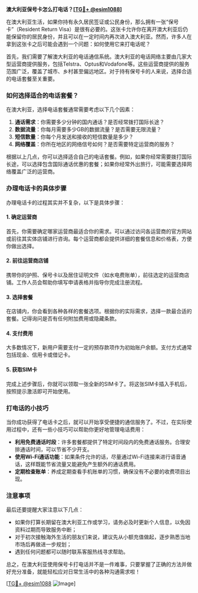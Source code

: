 **澳大利亚保号卡怎么打电话？[[TG💪+ @esim1088](https://t.me/s/esim1088)]**

在澳大利亚生活，如果你持有永久居民签证或公民身份，那么拥有一张“保号卡”（Resident Return Visa）是很有必要的。这张卡允许你在离开澳大利亚后仍能保留你的居民身份，并且可以在一定时间内再次进入澳大利亚。然而，许多人在拿到这张卡之后可能会遇到一个问题：如何使用它来打电话呢？

首先，我们需要了解澳大利亚的电话通信系统。澳大利亚的电话网络主要由几家大型运营商提供服务，包括Telstra、Optus和Vodafone等。这些运营商提供的服务范围广泛，覆盖了城市、乡村甚至偏远地区。对于持有保号卡的人来说，选择合适的电话套餐至关重要。

### 如何选择适合的电话套餐？

在澳大利亚，选择电话套餐通常需要考虑以下几个因素：

1. **通话需求**：你需要多少分钟的国内通话？是否经常拨打国际长途？
2. **数据流量**：你每月需要多少GB的数据流量？是否需要无限流量？
3. **短信数量**：你每个月发送和接收的短信数量是多少？
4. **网络覆盖**：你所在地区的网络信号如何？是否需要特定运营商的服务？

根据以上几点，你可以选择适合自己的电话套餐。例如，如果你经常需要拨打国际长途，可以选择包含国际通话优惠的套餐；如果你经常外出旅行，可能需要选择网络覆盖广泛的运营商。

### 办理电话卡的具体步骤

办理电话卡的过程其实并不复杂，以下是具体步骤：

#### 1. 确定运营商
首先，你需要确定哪家运营商最适合你的需求。可以通过访问各运营商的官方网站或前往其实体店铺进行咨询。每个运营商都会提供详细的套餐信息和价格表，方便你做出选择。

#### 2. 前往运营商店铺
携带你的护照、保号卡以及居住证明文件（如水电费账单），前往选定的运营商店铺。工作人员会帮助你填写申请表格并指导你完成注册流程。

#### 3. 选择套餐
在店铺内，你会看到各种各样的套餐选项。根据你的实际需求，选择一款最合适的套餐。记得询问是否有任何附加费用或隐藏条款。

#### 4. 支付费用
大多数情况下，新用户需要支付一定的预存款项作为初始账户余额。支付方式通常包括现金、信用卡或借记卡。

#### 5. 获取SIM卡
完成上述步骤后，你就可以领取一张全新的SIM卡了。将这张SIM卡插入手机后，按照提示激活即可开始使用。

### 打电话的小技巧

当你成功获得了电话卡之后，就可以开始享受便捷的通信服务了。不过，在实际使用过程中，还有一些小技巧可以帮助你更好地管理电话费用：

- **利用免费通话时段**：许多套餐都提供了特定时间段内的免费通话服务。合理安排通话时间，可以节省不少开支。
- **使用Wi-Fi通话功能**：如果条件允许的话，尽量通过Wi-Fi连接来进行语音通话，这样既能节省流量又能避免产生额外的通话费用。
- **定期检查账单**：养成定期查看手机账单的习惯，确保没有不必要的收费项目出现。

### 注意事项

最后还要提醒大家注意以下几点：

- 如果你打算长期留在澳大利亚工作或学习，请务必及时更新个人信息，以免因资料过期而导致服务中断；
- 对于初次接触海外生活的朋友们来说，建议先从小额充值做起，逐步熟悉当地市场后再做进一步规划；
- 遇到任何问题都可以随时联系客服热线寻求帮助。

总之，在澳大利亚使用保号卡打电话并不是一件难事，只要掌握了正确的方法并做好充分准备，就能轻松应对日常生活中的各种沟通需求啦！

[[TG💪+ @esim1088](https://t.me/s/esim1088) ![Image](https://i.postimg.cc/4NQfJmqS/Snipaste-2025-05-13-00-14-12.png)]